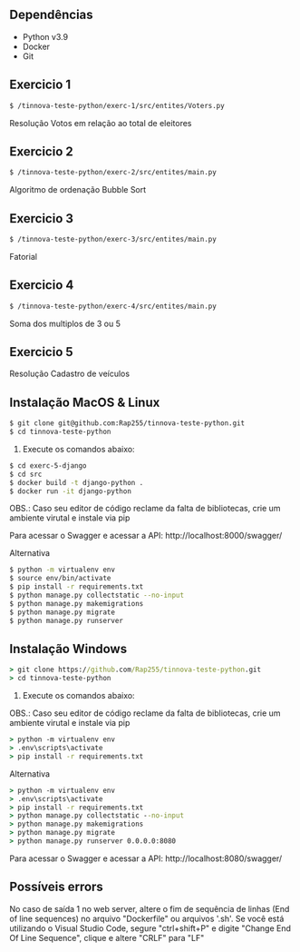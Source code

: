 ## Dependências

- Python v3.9
- Docker
- Git

## Exercicio 1
```sh
$ /tinnova-teste-python/exerc-1/src/entites/Voters.py
```

Resolução Votos em relação ao total de eleitores

## Exercicio 2
```sh
$ /tinnova-teste-python/exerc-2/src/entites/main.py
```

Algoritmo de ordenação Bubble Sort

## Exercicio 3
```sh
$ /tinnova-teste-python/exerc-3/src/entites/main.py
```

Fatorial

## Exercicio 4
```sh
$ /tinnova-teste-python/exerc-4/src/entites/main.py
```

Soma dos multiplos de 3 ou 5

## Exercicio 5

Resolução Cadastro de veículos

## Instalação MacOS & Linux

```sh
$ git clone git@github.com:Rap255/tinnova-teste-python.git
$ cd tinnova-teste-python
```

1. Execute os comandos abaixo:

```sh
$ cd exerc-5-django
$ cd src
$ docker build -t django-python .
$ docker run -it django-python
```
OBS.: Caso seu editor de código reclame da falta de bibliotecas, crie um ambiente virutal e instale via pip

Para acessar o Swagger e acessar a API:
http://localhost:8000/swagger/

Alternativa 
```sh
$ python -m virtualenv env
$ source env/bin/activate
$ pip install -r requirements.txt
$ python manage.py collectstatic --no-input
$ python manage.py makemigrations
$ python manage.py migrate
$ python manage.py runserver
```

## Instalação Windows

```cmd
> git clone https://github.com/Rap255/tinnova-teste-python.git
> cd tinnova-teste-python
```

1. Execute os comandos abaixo:

OBS.: Caso seu editor de código reclame da falta de bibliotecas, crie um ambiente virutal e instale via pip
```cmd
> python -m virtualenv env
> .env\scripts\activate
> pip install -r requirements.txt
```

Alternativa 
```cmd
> python -m virtualenv env
> .env\scripts\activate
> pip install -r requirements.txt
> python manage.py collectstatic --no-input
> python manage.py makemigrations
> python manage.py migrate
> python manage.py runserver 0.0.0.0:8080
```

Para acessar o Swagger e acessar a API:
http://localhost:8080/swagger/

## Possíveis errors

No caso de saída 1 no web server, altere o fim de sequência de linhas (End of line sequences) no arquivo "Dockerfile" ou arquivos '.sh'. Se você está utilizando o Visual Studio Code, segure "ctrl+shift+P" e digite "Change End Of Line Sequence", clique e altere "CRLF" para "LF"